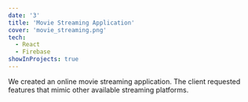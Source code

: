 ```yaml
---
date: '3'
title: 'Movie Streaming Application'
cover: 'movie_streaming.png'
tech:
  - React
  - Firebase
showInProjects: true
---
```


We created an online movie streaming application. The client requested features that mimic other available streaming platforms.
